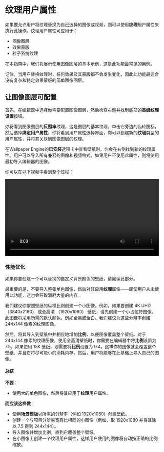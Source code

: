 # 纹理用户属性

如果要允许用户将纹理替换为自己选择的图像或视频，则可以使用**纹理**用户属性来执行此操作。纹理用户属性可应用于：

* 图像图层
* 效果蒙版
* 粒子系统纹理

在本指南中，我们将展示使用图像图层的基本示例，这是此功能最常见的用例。

记住，当用户替换纹理时，任何效果及其蒙版都不会发生变化，因此此功能最适合没有复杂和特定效果蒙版的简单图像图层。

## 让图像图层可配置

首先，在编辑器中选择你需要配置图像图层，然后检查右侧并找到底部的**高级纹理设置**按钮。

你将看到图像图层的**反照率**纹理，这是图层的基本纹理。单击它旁边的齿轮图标，然后选择**绑定用户属性**，你将看到用户属性选择界面，你可以创建新的**纹理**类型的用户属性，并将其关联到图像图层的纹理。

在Wallpaper Engine的**已安装**选项卡中查看壁纸时，你会在右侧找到新的纹理属性。用户可以导入所有兼容的图像和视频格式。如果用户不使用此属性，则将使用最初导入编辑器的图像。

你可以在以下视频中看到整个过程：

<video width="100%" controls>
  <source :src="$withBase('/videos/property_texture.mp4')" type="video/mp4">
  Your browser does not support the video tag.
</video>

### 性能优化

如果你要创建一个可以替换的自定义背景颜色的壁纸，请阅读此部分。

最重要的是，不要导入整张单色图像，然后对其应用**纹理**属性——即使用户从未使用此功能，这也会导致消耗大量的内存。

我们建议你按照壁纸的纵横比例创建一个小图像。例如，如果要创建 4K UHD （3840x2160） 或全高清 （1920x1080） 壁纸，请先创建一个小占位符图像。此图像将采用所需的默认颜色，例如全黑或全白。我们建议为这些分辨率创建 244x144 像素的纹理图像。

然后，将其导入到壁纸中并相应地增加**比例**，以便图像覆盖整个壁纸。对于 244x144 像素的纹理图像，使用全高清壁纸时，你需要在编辑器中将**比例**设置为 7.5，如果使用 15K 壁纸，则需要将**比例**设置为 0.4。这样你的图像就会覆盖整个壁纸，并且它将尽可能小的消耗内存。然后，用户将能够在此基础上导入自己的图像。

#### 总结

**不要**：

* 使用大的单色图像，然后将其应用于**纹理**用户属性。

**而应该这样做**：

* 使用**场景模板**以所需的分辨率（例如 1920x1080）创建壁纸。
* 创建一个与项目分辨率宽高比相同的小图像（例如，取 1920x1080 并将其除以 7.5 得到 244x144）。
* 导入图像并增加比例，直到它覆盖整个壁纸。
* 在小图像上创建一个纹理用户属性，这样用户使用的图像将自动按正确的比例缩放。
